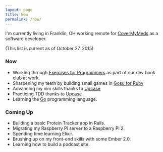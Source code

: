 ```yaml
---
layout: page
title: Now
permalink: /now/
---
```


I'm currently living in Franklin, OH working remote for [CoverMyMeds](http://covermymeds.com) as a software developer.

(This list is current as of October 27, 2015)

### Now

* Working through [Exercises for Programmers](https://pragprog.com/book/bhwb/exercises-for-programmers) as part of our dev book club at work.
* Sharpening my teeth by building small games in [Gosu for Ruby](https://rubygems.org/gems/gosu)
* Advancing my vim skills thanks to [Upcase](http://upcase.com)
* Practicing TDD thanks to [Upcase](http://upcase.com)
* Learning the [Go](http://golang.org) programming language.

### Coming Up

* Building a basic Protein Tracker app in Rails.
* Migrating my Raspberry Pi server to a Raspberry Pi 2.
* Spending time learning Elixir.
* Brushing up on my front-end skills with some Ember 2.0.
* Learning how to build a podcast site.
